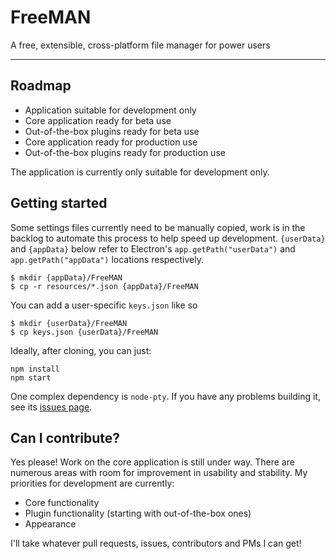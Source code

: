 # FreeMAN

A free, extensible, cross-platform file manager for power users

---

## Roadmap

* Application suitable for development only
* Core application ready for beta use
* Out-of-the-box plugins ready for beta use
* Core application ready for production use
* Out-of-the-box plugins ready for production use

The application is currently only suitable for development only.

## Getting started

Some settings files currently need to be manually copied, work is in the
backlog to automate this process to help speed up development. `{userData}` and `{appData}` below refer to Electron's `app.getPath("userData")` and
`app.getPath("appData")` locations respectively.

    $ mkdir {appData}/FreeMAN
    $ cp -r resources/*.json {appData}/FreeMAN

You can add a user-specific `keys.json` like so

    $ mkdir {userData}/FreeMAN
    $ cp keys.json {userData}/FreeMAN

Ideally, after cloning, you can just:

    npm install
    npm start

One complex dependency is `node-pty`. If you have any problems building
it, see its [issues page](https://github.com/Tyriar/node-pty/issues).

## Can I contribute?

Yes please! Work on the core application is still under way. There are
numerous areas with room for improvement in usability and stability. My
priorities for development are currently:

* Core functionality
* Plugin functionality (starting with out-of-the-box ones)
* Appearance

I'll take whatever pull requests, issues, contributors and PMs I can get!
